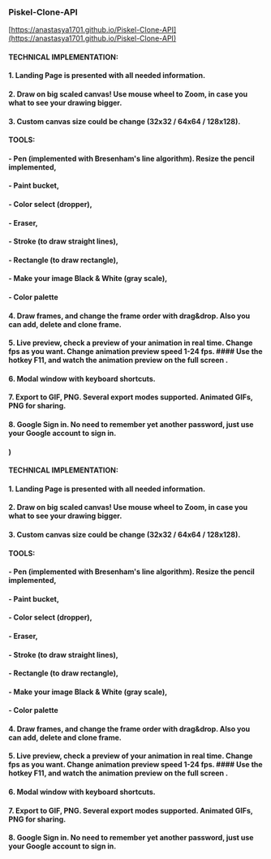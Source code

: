 ### Piskel-Clone-API
[https://anastasya1701.github.io/Piskel-Clone-API](https://anastasya1701.github.io/Piskel-Clone-API)

#### TECHNICAL IMPLEMENTATION:
#### 1. Landing Page is presented with all needed information.
#### 2. Draw on big scaled canvas! Use mouse wheel to Zoom, in case you what to see your drawing bigger.
#### 3. Custom canvas size could be change (32x32 / 64x64 / 128x128).

####  TOOLS:
#### - Pen (implemented with Bresenham's line algorithm). Resize the pencil implemented,
#### - Paint bucket,
#### - Color select (dropper),
#### - Eraser,
#### - Stroke (to draw straight lines),
#### - Rectangle (to draw rectangle),
#### - Make your image Black & White (gray scale),
#### - Color palette

#### 4. Draw frames, and change the frame order with drag&drop. Also you can add, delete and clone frame.
#### 5. Live preview, check a preview of your animation in real time. Change fps as you want. Change animation preview speed 1-24 fps. #### Use the hotkey F11, and watch the animation preview on the full screen .
#### 6. Modal window with keyboard shortcuts.
#### 7. Export to GIF, PNG. Several export modes supported. Animated GIFs, PNG for sharing.
#### 8. Google Sign in. No need to remember yet another password, just use your Google account to sign in.
#### )
#### TECHNICAL IMPLEMENTATION:
#### 1. Landing Page is presented with all needed information.
#### 2. Draw on big scaled canvas! Use mouse wheel to Zoom, in case you what to see your drawing bigger.
#### 3. Custom canvas size could be change (32x32 / 64x64 / 128x128).

####  TOOLS:
#### - Pen (implemented with Bresenham's line algorithm). Resize the pencil implemented,
#### - Paint bucket,
#### - Color select (dropper),
#### - Eraser,
#### - Stroke (to draw straight lines),
#### - Rectangle (to draw rectangle),
#### - Make your image Black & White (gray scale),
#### - Color palette

#### 4. Draw frames, and change the frame order with drag&drop. Also you can add, delete and clone frame.
#### 5. Live preview, check a preview of your animation in real time. Change fps as you want. Change animation preview speed 1-24 fps. #### Use the hotkey F11, and watch the animation preview on the full screen .
#### 6. Modal window with keyboard shortcuts.
#### 7. Export to GIF, PNG. Several export modes supported. Animated GIFs, PNG for sharing.
#### 8. Google Sign in. No need to remember yet another password, just use your Google account to sign in.
